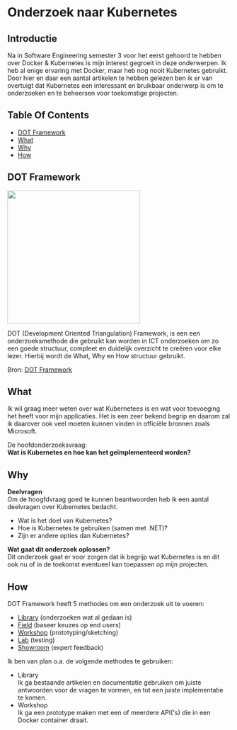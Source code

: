 # Onderzoek naar Kubernetes

## Introductie
Na in Software Engineering semester 3 voor het eerst gehoord te hebben over Docker & Kubernetes is mijn interest gegroeit in deze onderwerpen. 
Ik heb al enige ervaring met Docker, maar heb nog nooit Kubernetes gebruikt. Door hier en daar een aantal artikelen te hebben gelezen ben ik er van overtuigt dat Kubernetes een interessant en bruikbaar onderwerp is om te onderzoeken en te beheersen voor toekomstige projecten. 

## Table Of Contents
- [DOT Framework](#dot-framework)
- [What](#what)
- [Why](#why)
- [How](#How)

## DOT Framework

<img src=https://user-images.githubusercontent.com/58031089/114270834-cd543680-9a0e-11eb-9b01-7248641fab13.png width="300" height="300" />

DOT (Development Oriented Triangulation) Framework, is een een onderzoeksmethode die gebruikt kan worden in ICT onderzoeken om zo een goede structuur, compleet en duidelijk overzicht te creëren voor elke lezer. Hierbij wordt de What, Why en How structuur gebruikt.

Bron: [DOT Framework](https://ictresearchmethods.nl/The_DOT_Framework)

## What
Ik wil graag meer weten over wat Kubernetees is en wat voor toevoeging het heeft voor mijn applicaties. Het is een zeer bekend begrip en daarom zal ik daarover ook veel moeten kunnen vinden in officiële bronnen zoals Microsoft. 

De hoofdonderzoeksvraag:  
**Wat is Kubernetes en hoe kan het geïmplementeerd worden?**

## Why  
**Deelvragen**  
Om de hoogfdvraag goed te kunnen beantwoorden heb ik een aantal deelvragen over Kubernetes bedacht.  
- Wat is het doel van Kubernetes?
- Hoe is Kubernetes te gebruiken (samen met .NET)?
- Zijn er andere opties dan Kubernetes?  

**Wat gaat dit onderzoek oplossen?**  
Dit onderzoek gaat er voor zorgen dat ik begrijp wat Kubernetes is en dit ook nu of in de toekomst eventueel kan toepassen op mijn projecten.

## How
DOT Framework heeft 5 methodes om een onderzoek uit te voeren:
- [Library](https://ictresearchmethods.nl/Category:Library) (onderzoeken wat al gedaan is)
- [Field](https://ictresearchmethods.nl/Category:Field) (baseer keuzes op end users) 
- [Workshop](https://ictresearchmethods.nl/Category:Workshop) (prototyping/sketching)
- [Lab](https://ictresearchmethods.nl/Category:Lab) (testing)
- [Showroom](https://ictresearchmethods.nl/Category:Showroom) (expert feedback)

Ik ben van plan o.a. de volgende methodes te gebruiken:  
- Library  
Ik ga bestaande artikelen en documentatie gebruiken om juiste antwoorden voor de vragen te vormen, en tot een juiste implementatie te komen. 
- Workshop  
Ik ga een prototype maken met een of meerdere API('s) die in een Docker container draait. 
